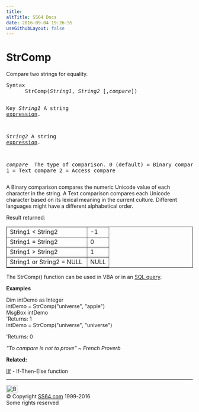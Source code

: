 ```yaml
---
title:
altTitle: SS64 Docs
date: 2016-09-04 19:26:55
useGithubLayout: false
---
```

<!-- #BeginLibraryItem "/Library/head_access.lbi" --><!-- #EndLibraryItem --><h1>StrComp</h1>
<p> Compare two strings for equality. </p>
<pre>Syntax
      StrComp(<i>String1</i>, <i>String2</i> [,<i>compare</i>])

Key
   <i>String1</i>    A string <a href="stringexpression.html">expression</a>.

   <i>String2</i>    A string <a href="stringexpression.html">expression</a>.

   <i>compare  </i>  The type of comparison.
               0 (default) = Binary compare
               1 = Text compare
               2 = Access compare
</pre>
<p>A Binary comparison compares the numeric Unicode value of each character in the string. A Text comparison compares each Unicode character based on its lexical meaning in the current culture. Different languages might have a different alphabetical order.</p>
<p>Result returned:</p>
<table border="1" cellpadding="4" cellspacing="0">
<tbody>
<tr>
<td width="200">String1 &lt; String2 </td>
<td width="27">-1</td>
</tr>
<tr>
<td>String1 = String2</td>
<td>0</td>
</tr>
<tr>
<td>String1 &gt; String2</td>
<td>1</td>
</tr>
<tr>
<td>String1 or String2 = NULL </td>
<td>NULL</td>
</tr>
</tbody></table>
<p>The StrComp() function can be used in VBA or in an <a href="syntax-functions.html">SQL query</a>.</p>
<p><b>Examples</b></p>
<p><span class="code">Dim intDemo as Integer <br>
intDemo = StrComp("universe", "apple")<br>
MsgBox 
intDemo<br>
</span>'Returns:<span class="code"> 1<br>
intDemo = StrComp("universe", "universe")<br>

</span>'Returns:<span class="code"> 0 </span></p>
<p class="quote"><i>“To compare is not to prove” ~ French Proverb</i></p>
<p><b>Related:</b></p>
<p><a href="iif.html">IIf</a> - If-Then-Else function</p><!-- #BeginLibraryItem "/Library/foot_access.lbi" --><p>
<!-- access -->

<hr>
<div id="bl" class="footer"><a href="strcomp.html#"><img src="../images/top.png" width="30" height="22" alt="Back to the Top"></a></div>
<div id="br" class="footer, tagline">© Copyright <a href="../index.html">SS64.com</a> 1999-2016<br>
Some rights reserved</div><!-- #EndLibraryItem -->

